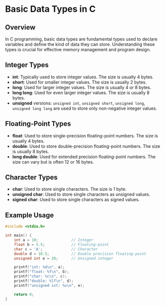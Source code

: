 # Basic Data Types in C
## Overview

In C programming, basic data types are fundamental types used to declare variables and define the kind of data they can store. Understanding these types is crucial for effective memory management and program design.

## Integer Types
- **int**: Typically used to store integer values. The size is usually 4 bytes.
- **short**: Used for smaller integer values. The size is usually 2 bytes.
- **long**: Used for larger integer values. The size is usually 4 or 8 bytes.
- **long long**: Used for even larger integer values. The size is usually 8 bytes.
- **unsigned** versions: `unsigned int`, `unsigned short`, `unsigned long`, `unsigned long long` are used to store only non-negative integer values.

## Floating-Point Types
- **float**: Used to store single-precision floating-point numbers. The size is usually 4 bytes.
- **double**: Used to store double-precision floating-point numbers. The size is usually 8 bytes.
- **long double**: Used for extended precision floating-point numbers. The size can vary but is often 12 or 16 bytes.

## Character Types
- **char**: Used to store single characters. The size is 1 byte.
- **unsigned char**: Used to store single characters as unsigned values.
- **signed char**: Used to store single characters as signed values.

## Example Usage

```c
#include <stdio.h>

int main() {
    int a = 10;               // Integer
    float b = 5.5;            // Floating-point
    char c = 'A';             // Character
    double d = 10.5;          // Double precision floating-point
    unsigned int e = 20;      // Unsigned integer

    printf("int: %d\n", a);
    printf("float: %f\n", b);
    printf("char: %c\n", c);
    printf("double: %lf\n", d);
    printf("unsigned int: %u\n", e);

    return 0;
}
```